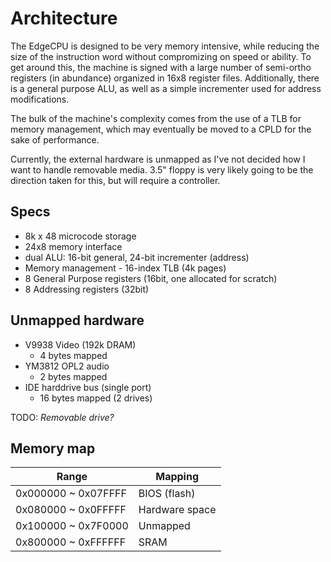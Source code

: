 Architecture
============

The EdgeCPU is designed to be very memory intensive, while reducing the size of the instruction word
without compromizing on speed or ability.  To get around this, the machine is signed with a large
number of semi-ortho registers (in abundance) organized in 16x8 register files.  Additionally, there
is a general purpose ALU, as well as a simple incrementer used for address modifications.

The bulk of the machine's complexity comes from the use of a TLB for memory management, which may
eventually be moved to a CPLD for the sake of performance.

Currently, the external hardware is unmapped as I've not decided how I want to handle removable media.
3.5" floppy is very likely going to be the direction taken for this, but will require a controller.

Specs
-----

* 8k x 48 microcode storage
* 24x8 memory interface
* dual ALU: 16-bit general, 24-bit incrementer (address)
* Memory management - 16-index TLB (4k pages)
* 8 General Purpose registers (16bit, one allocated for scratch)
* 8 Addressing registers (32bit)

Unmapped hardware
-----------------
* V9938 Video (192k DRAM)
	* 4 bytes mapped
* YM3812 OPL2 audio
	* 2 bytes mapped
* IDE harddrive bus (single port)
	* 16 bytes mapped (2 drives)

TODO: _Removable drive?_

Memory map
----------

Range | Mapping
--- | ---
0x000000 ~ 0x07FFFF | BIOS (flash)
0x080000 ~ 0x0FFFFF | Hardware space
0x100000 ~ 0x7F0000 | Unmapped
0x800000 ~ 0xFFFFFF | SRAM

